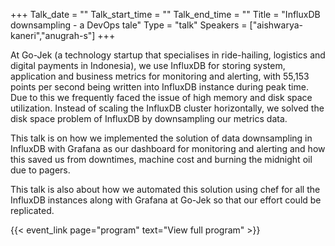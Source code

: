 +++
Talk_date = ""
Talk_start_time = ""
Talk_end_time = ""
Title = "InfluxDB downsampling - a DevOps tale"
Type = "talk"
Speakers = ["aishwarya-kaneri","anugrah-s"]
+++

At Go-Jek (a technology startup that specialises in ride-hailing, logistics and digital payments in Indonesia), we use InfluxDB for storing system, application and business metrics for monitoring and alerting, with 55,153 points per second being written into InfluxDB instance during peak time. Due to this we frequently faced the issue of high memory and disk space utilization. Instead of scaling the InfluxDB cluster horizontally, we solved the disk space problem of InfluxDB by downsampling our metrics data.

This talk is on how we implemented the solution of data downsampling in InfluxDB with Grafana as our dashboard for monitoring and alerting and how this saved us from downtimes, machine cost and burning the midnight oil due to pagers.

This talk is also about how we automated this solution using chef for all the InfluxDB instances along with Grafana at Go-Jek so that our effort could be replicated.

{{< event_link page="program" text="View full program" >}}
